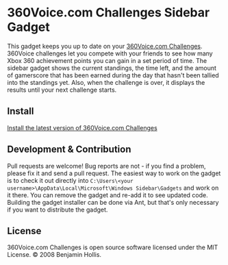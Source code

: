 # 360Voice.com Challenges Sidebar Gadget

This gadget keeps you up to date on your [360Voice.com Challenges](http://360voice.com/challenges). 360Voice challenges let you compete with your friends to see how many Xbox 360 achievement points you can gain in a set period of time. The sidebar gadget shows the current standings, the time left, and the amount of gamerscore that has been earned during the day that hasn't been tallied into the standings yet. Also, when the challenge is over, it displays the results until your next challenge starts. 

## Install

[Install the latest version of 360Voice.com Challenges](http://benhollis.net/software/sidebargadgets/360VoiceChallenge.gadget)

## Development & Contribution

Pull requests are welcome! Bug reports are not - if you find a problem, please fix it and send a pull request. The easiest way to work on the gadget is to check it out directly into `C:\Users\<your username>\AppData\Local\Microsoft\Windows Sidebar\Gadgets` and work on it there. You can remove the gadget and re-add it to see updated code. Building the gadget installer can be done via Ant, but that's only necessary if you want to distribute the gadget.


## License

360Voice.com Challenges is open source software licensed under the MIT License. &copy; 2008 Benjamin Hollis.
